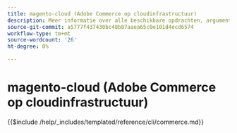 ```yaml
---
title: magento-cloud (Adobe Commerce op cloudinfrastructuur)
description: Meer informatie over alle beschikbare opdrachten, argumenten en opties voor Adobe Commerce magento-cloud-opdrachtregelprogramma's.
source-git-commit: a5777f437430bc48b87aaea65c0e101d4ecd6574
workflow-type: tm+mt
source-wordcount: '26'
ht-degree: 0%

---
```



# magento-cloud (Adobe Commerce op cloudinfrastructuur)

{{$include /help/_includes/templated/reference/cli/commerce.md}}
